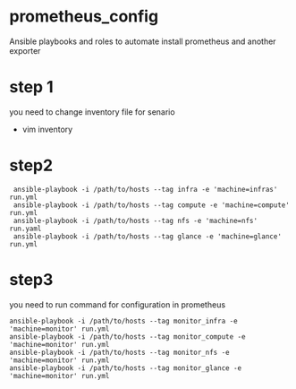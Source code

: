 # prometheus_config
Ansible playbooks and roles to automate install prometheus and another exporter  

# step 1
you need to change inventory file for senario
* vim inventory

# step2

```
 ansible-playbook -i /path/to/hosts --tag infra -e 'machine=infras' run.yml
 ansible-playbook -i /path/to/hosts --tag compute -e 'machine=compute' run.yml 
 ansible-playbook -i /path/to/hosts --tag nfs -e 'machine=nfs' run.yaml
 ansible-playbook -i /path/to/hosts --tag glance -e 'machine=glance' run.yml
```
# step3

you need to run command for configuration in prometheus

```
ansible-playbook -i /path/to/hosts --tag monitor_infra -e 'machine=monitor' run.yml
ansible-playbook -i /path/to/hosts --tag monitor_compute -e 'machine=monitor' run.yml
ansible-playbook -i /path/to/hosts --tag monitor_nfs -e 'machine=monitor' run.yml
ansible-playbook -i /path/to/hosts --tag monitor_glance -e 'machine=monitor' run.yml
```
